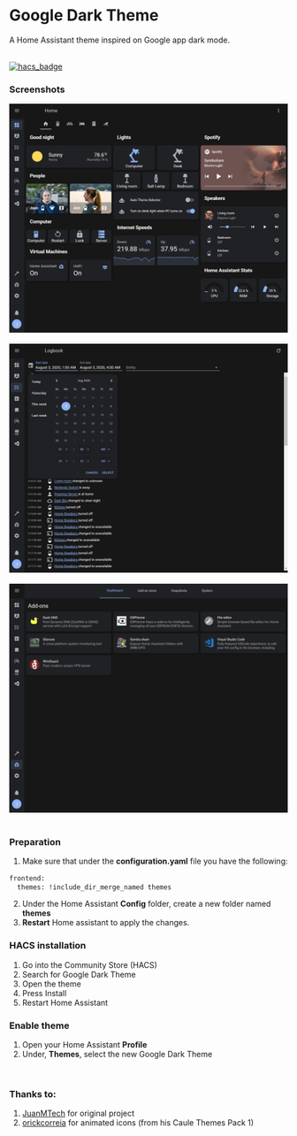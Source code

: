 # Google Dark Theme

A Home Assistant theme inspired on Google app dark mode.
<br />
<br />

[![hacs_badge](https://img.shields.io/badge/HACS-Default-orange.svg?style=for-the-badge)](https://github.com/custom-components/hacs)

### Screenshots

![Google Dark Mode 1](https://raw.githubusercontent.com/JuanMTech/google_dark_theme/master/images/Google%20Dark%20Mode%201.jpg)<br />
<br />
![Google Dark Mode 2](https://raw.githubusercontent.com/JuanMTech/google_dark_theme/master/images/Google%20Dark%20Mode%202.jpg)<br />
<br />
![Google Dark Mode 3](https://raw.githubusercontent.com/JuanMTech/google_dark_theme/master/images/Google%20Dark%20Mode%203.jpg)<br />
<br />

### Preparation
1. Make sure that under the **configuration.yaml** file you have the following:

```
frontend:
  themes: !include_dir_merge_named themes
```

2. Under the Home Assistant **Config** folder, create a new folder named **themes**
3. **Restart** Home assistant to apply the changes. 

### HACS installation
1. Go into the Community Store (HACS)
2. Search for Google Dark Theme
3. Open the theme
4. Press Install
5. Restart Home Assistant

### Enable theme
1. Open your Home Assistant **Profile**
2. Under, **Themes**, select the new Google Dark Theme

</br>

### Thanks to:
1. [JuanMTech](https://github.com/JuanMTech) for original project
2. [orickcorreia](https://github.com/orickcorreia) for animated icons (from his Caule Themes Pack 1)
